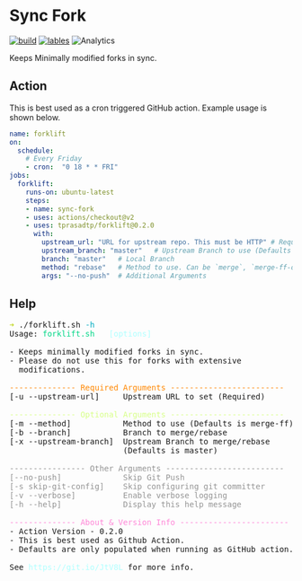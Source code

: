 # Sync Fork

[![build](https://github.com/tprasadtp/forklift/workflows/build/badge.svg?branch=master)](https://github.com/tprasadtp/forklift/actions?query=workflow%3Abuild)
[![lables](https://github.com/tprasadtp/forklift/workflows/lables/badge.svg)](https://github.com/tprasadtp/forklift/actions?query=workflow%3Alabels)
![Analytics](https://ga-beacon.prasadt.com/UA-101760811-3/github/forklift)

Keeps Minimally modified forks in sync.

## Action

This is best used as a cron triggered GitHub action. Example usage is shown below.

```yaml
name: forklift
on:
  schedule:
    # Every Friday
    - cron:  "0 18 * * FRI"
jobs:
  forklift:
    runs-on: ubuntu-latest
    steps:
    - name: sync-fork
    - uses: actions/checkout@v2
    - uses: tprasadtp/forklift@0.2.0
      with:
        upstream_url: "URL for upstream repo. This must be HTTP" # Required! Upstream https clone URL
        upstream_branch: "master"   # Upstream Branch to use (Defaults to master)
        branch: "master"   # Local Branch
        method: "rebase"   # Method to use. Can be `merge`, `merge-ff-only` or `rebase`.
        args: "--no-push"  # Additional Arguments
```

## Help

<pre><font color="#C3D82C">➜</font> ./forklift.sh <font color="#00ACC1">-h</font>
Usage: <font color="#00D787">forklift.sh </font><font color="#AFFFFF">  [options]</font>

- Keeps minimally modified forks in sync.
- Please do not use this for forks with extensive
  modifications.

<font color="#FF8700">-------------- Required Arguments ------------------------</font>
[-u --upstream-url]     Upstream URL to set (Required)

<font color="#D7FF87">-------------- Optional Arguments ------------------------</font>
[-m --method]           Method to use (Defaults is merge-ff)
[-b --branch]           Branch to merge/rebase
[-x --upstream-branch]  Upstream Branch to merge/rebase
                        (Defaults is master)

<font color="#949494">---------------- Other Arguments -------------------------</font>
<font color="#949494">[--no-push]             Skip Git Push</font>
<font color="#949494">[-s skip-git-config]    Skip configuring git committer</font>
<font color="#949494">[-v --verbose]          Enable verbose logging</font>
<font color="#949494">[-h --help]             Display this help message</font>

<font color="#FF87D7">-------------- About &amp; Version Info -----------------------</font>
- Action Version - 0.2.0
- This is best used as Github Action.
- Defaults are only populated when running as GitHub action.

See <font color="#AFFFFF">https://git.io/JtV8L</font> for more info.

</pre>
